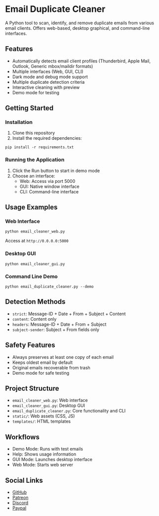 # Email Duplicate Cleaner

A Python tool to scan, identify, and remove duplicate emails from various email clients. Offers web-based, desktop graphical, and command-line interfaces.

## Features

- Automatically detects email client profiles (Thunderbird, Apple Mail, Outlook, Generic mbox/maildir formats)
- Multiple interfaces (Web, GUI, CLI)
- Dark mode and debug mode support
- Multiple duplicate detection criteria
- Interactive cleaning with preview
- Demo mode for testing


## Getting Started

### Installation

1. Clone this repository
2. Install the required dependencies:
```
pip install -r requirements.txt
```

### Running the Application

1. Click the Run button to start in demo mode
2. Choose an interface:
   - Web: Access via port 5000
   - GUI: Native window interface
   - CLI: Command-line interface

## Usage Examples

### Web Interface
```
python email_cleaner_web.py
```
Access at `http://0.0.0.0:5000`

### Desktop GUI
```
python email_cleaner_gui.py
```

### Command Line Demo
```
python email_duplicate_cleaner.py --demo
```

## Detection Methods

- `strict`: Message-ID + Date + From + Subject + Content
- `content`: Content only
- `headers`: Message-ID + Date + From + Subject  
- `subject-sender`: Subject + From fields only

## Safety Features

- Always preserves at least one copy of each email
- Keeps oldest email by default
- Original emails recoverable from trash
- Demo mode for safe testing

## Project Structure

- `email_cleaner_web.py`: Web interface
- `email_cleaner_gui.py`: Desktop GUI 
- `email_duplicate_cleaner.py`: Core functionality and CLI
- `static/`: Web assets (CSS, JS)
- `templates/`: HTML templates

## Workflows

- Demo Mode: Runs with test emails
- Help: Shows usage information 
- GUI Mode: Launches desktop interface
- Web Mode: Starts web server

## Social Links

- [GitHub](https://github.com/Nsfr750)
- [Patreon](https://www.patreon.com/Nsfr750)
- [Discord](https://discord.gg/BvvkUEP9)
- [Paypal](https://paypal.me/3dmega)
